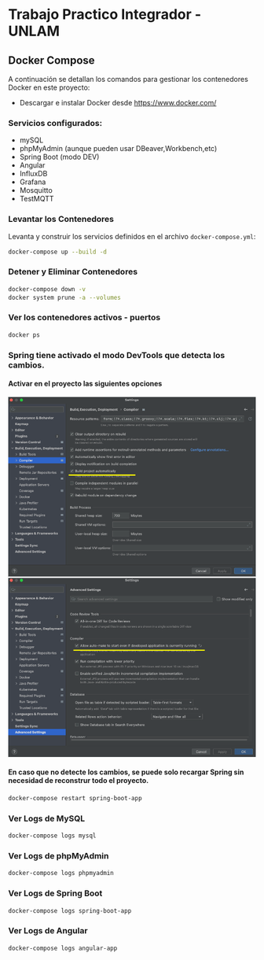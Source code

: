 # Trabajo Practico Integrador - UNLAM

## Docker Compose
A continuación se detallan los comandos para gestionar los contenedores Docker en este proyecto:
* Descargar e instalar Docker desde https://www.docker.com/
### Servicios configurados:
* mySQL
* phpMyAdmin (aunque pueden usar DBeaver,Workbench,etc)
* Spring Boot (modo DEV)
* Angular
* InfluxDB
* Grafana
* Mosquitto
* TestMQTT

### Levantar los Contenedores
Levanta y construir los servicios definidos en el archivo `docker-compose.yml`:

```bash
docker-compose up --build -d
```
### Detener y Eliminar Contenedores
```bash
docker-compose down -v
docker system prune -a --volumes 
```
### Ver los contenedores activos - puertos
```bash
docker ps
```
### Spring tiene activado el modo DevTools que detecta los cambios.
####  Activar en el proyecto las siguientes opciones
![Activar Opcion](img/setting001.png)
![Activar Opcion](img/setting002.png)
#### En caso que no detecte los cambios, se puede solo recargar Spring sin necesidad de reconstrur todo el proyecto.
```bash
docker-compose restart spring-boot-app 
```
### Ver Logs de MySQL
```bash
docker-compose logs mysql
```
### Ver Logs de phpMyAdmin
```bash
docker-compose logs phpmyadmin
```
### Ver Logs de Spring Boot
```bash
docker-compose logs spring-boot-app
```
### Ver Logs de Angular
```bash
docker-compose logs angular-app
```